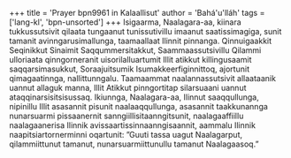+++
title = 'Prayer bpn9961 in Kalaallisut'
author = 'Bahá'u'lláh'
tags = ['lang-kl', 'bpn-unsorted']
+++
Isigaarma, Naalagara-aa, kiinara tukkussutsivit qilaata tungaanut tunissutivillu imaanut saatissimagiga, sunit tamanit avinngarusimallunga, taamaallaat Ilinnit pinnanga. Qinnuigaakkit Seqinikkut Sinaimit Saqqummersitakkut, Saammaassutsivillu Qilammi ulloriaata qinngorneranit uisorilalluartumit Illit atikkut killingusaamit saqqarsimasukkut, Soraajuitsumik Isumakkeerfiginnittoq, ajortunit qimagaatinnga, nallittunngalu. Taamaammat naalannassutsivit allaataanik uannut allaguk manna, Illit Atikkut pinngortitap silarsuaani uannut ataqqinarsisitsisussaq. Ikiunnga, Naalagara-aa, Ilinnut saaqqullunga, nipinillu Illit asasannit pisunit naalaaqqullunga, asasannit taakkunannga nunarsuarmi pissaanernit sanngiillisitaanngitsunit, naalagaaffiillu naalagaanerisa Ilinnik avissaartissinnaanngisaannit, aammalu Ilinnik naapitsiartornerminni oqartunit: ”Guuti tassa uagut Naalagarput, qilammiittunut tamanut, nunarsuarmiittunullu tamanut Naalagaasoq.”
